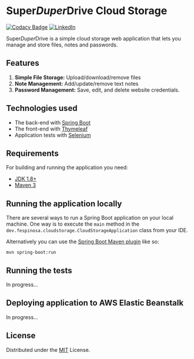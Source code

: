 # Super*Duper*Drive Cloud Storage

[![Codacy Badge](https://app.codacy.com/project/badge/Grade/d0ca7f15e33e42d4ac9ba56e203139b4)](https://www.codacy.com/gh/fespinosa-dev/cloudstorage/dashboard?utm_source=github.com&amp;utm_medium=referral&amp;utm_content=fespinosa-dev/cloudstorage&amp;utm_campaign=Badge_Grade)
[![LinkedIn](https://img.shields.io/badge/LinkedIn-0077B6?s&logo=linkedin&logoColor=white)](https://www.linkedin.com/in/fjevictoriano/)

Super*Duper*Drive is a simple cloud storage web application that lets you manage and store files, notes and passwords.

## Features

1. **Simple File Storage:** Upload/download/remove files
2. **Note Management:** Add/update/remove text notes
3. **Password Management:** Save, edit, and delete website credentials.  


## Technologies used

* The back-end with [Spring Boot](https://spring.io/projects/spring-boot)
* The front-end with [Thymeleaf](https://www.thymeleaf.org/)
* Application tests with [Selenium](https://www.selenium.dev/)


## Requirements

For building and running the application you need:

- [JDK 1.8+](https://adoptopenjdk.net/?variant=openjdk8&jvmVariant=hotspot)
- [Maven 3](https://maven.apache.org)

## Running the application locally

There are several ways to run a Spring Boot application on your local machine. One way is to execute the `main` method in the `dev.fespinosa.cloudstorage.CloudStorageApplication` class from your IDE.

Alternatively you can use the [Spring Boot Maven plugin](https://docs.spring.io/spring-boot/docs/current/reference/html/build-tool-plugins-maven-plugin.html) like so:

```shell
mvn spring-boot:run
```

## Running the tests

In progress...

## Deploying application to AWS Elastic Beanstalk
In progress...

<!-- LICENSE -->
## License

Distributed under the  [MIT](https://github.com/fespinosa-dev/ckd-tracker/blob/master/LICENSE) License.